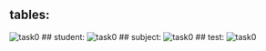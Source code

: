 ## tables:
<picture>
 <img alt="task0" src="https://imgur.com/a/4LK1UXl">
</picture>
## student:
<picture>
 <img alt="task0" src="https://imgur.com/a/lqYorqi">
</picture>
## subject:
<picture>
 <img alt="task0" src="https://imgur.com/a/O1rF8KF">
</picture>
## test:
<picture>
 <img alt="task0" src="https://imgur.com/a/RM2e4F9">
</picture>

